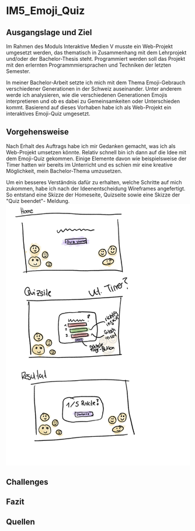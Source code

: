# IM5_Emoji_Quiz

## Ausgangslage und Ziel
Im Rahmen des Moduls Interaktive Medien V musste ein Web-Projekt umgesetzt werden, das thematisch in Zusammenhang mit dem Lehrprojekt und/oder der Bachelor-Thesis steht. Programmiert werden soll das Projekt mit den erlernten Programmmiersprachen und Techniken der letzten Semester. 

In meiner Bachelor-Arbeit setzte ich mich mit dem Thema Emoji-Gebrauch verschiedener Generationen in der Schweiz auseinander. Unter anderem werde ich analysieren, wie die verschiedenen Generationen Emojis interpretieren und ob es dabei zu Gemeinsamkeiten oder Unterschieden kommt. Basierend auf dieses Vorhaben habe ich als Web-Projekt ein interaktives Emoji-Quiz umgesetzt. 

## Vorgehensweise
Nach Erhalt des Auftrags habe ich mir Gedanken gemacht, was ich als Web-Projekt umsetzen könnte. Relativ schnell bin ich dann auf die Idee mit dem Emoji-Quiz gekommen. Einige Elemente davon wie beispielsweise der Timer hatten wir bereits im Unterricht und es schien mir eine kreative Möglichkeit, mein Bachelor-Thema umzusetzen. 

Um ein besseres Verständnis dafür zu erhalten, welche Schritte auf mich zukommen, habe ich nach der Ideenentscheidung Wireframes angefertigt. So entstand eine Skizze der Homeseite, Quizseite sowie eine Skizze der "Quiz beendet"- Meldung. 
![Wireframes des Emoji-Quiz-Projekts](Wireframes/Frames_website.jpg)

## Challenges

## Fazit 

## Quellen
